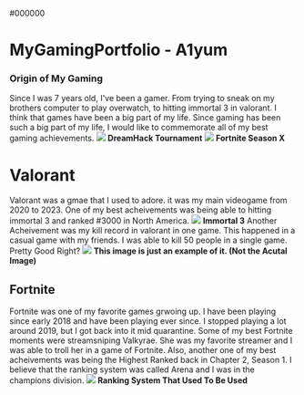 <!DOCTYPE HTML> 
<backgorund> #000000 </background> 
# MyGamingPortfolio - A1yum
 ### Origin of My Gaming 
<body> Since I was 7 years old, I've been a gamer. From trying to sneak on my brothers computer to play overwatch, to hitting immortal 3 in valorant. I think that games have been a big part of my life. Since gaming has been such a big part of my life, I would like to commemorate all of my best gaming achievements. </body>
<img src= "https://static.independent.co.uk/s3fs-public/thumbnails/image/2015/09/17/17/dreamhack.jpg">
<b>DreamHack Tournament</b>
<img src="https://variety.com/wp-content/uploads/2019/10/fortnite-season-x-out-of-time.png?w=1000&h=563&crop=1">
<b> Fortnite Season X</b>

<h1> Valorant </h1>
<body> Valorant was a gmae that I used to adore. it was my main videogame from 2020 to 2023. One of my best acheivements was being able to hitting immortal 3 and ranked #3000 in North America. </body>
<img src="https://github.com/A1yum/MyGamingPortfolio/blob/main/imm%203.jpg?raw=true">
<b> Immortal 3</b>
<body> Another Acheivement was my kill record in valorant in one game. This happened in a casual game with my friends. I was able to kill 50 people in a single game. Pretty Good Right? </body>
<img src="https://preview.redd.it/ifd21odvcx751.png?width=554&format=png&auto=webp&s=3758d7e9259b322e84e3432cc63b859e7e9039e5">
<b> This image is just an example of it. (Not the Acutal Image) </b>

<h2> Fortnite</h2>
<body> Fortnite was one of my favorite games grwoing up. I have been playing since early 2018 and have been playing ever since. I stopped playing a lot around 2019, but I got back into it mid quarantine. Some of my best Fortnite moments were streamsniping Valkyrae. She was my favorite streamer and I was able to troll her in a game of Fortnite. Also, another one of my best acheivements was being the Highest Ranked back in Chapter 2, Season 1. I believe that the ranking system was called Arena and I was in the champions division.</body>



<img src="https://i.redd.it/mpvmxuxydrp21.jpg">
<b> Ranking System That Used To Be Used </b>
